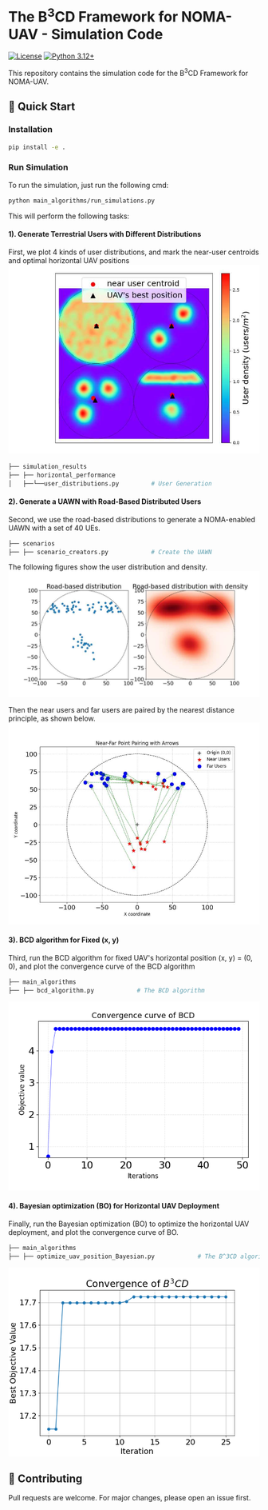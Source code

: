 # The B<sup>3</sup>CD Framework for NOMA-UAV - Simulation Code

[![License](https://img.shields.io/badge/license-MIT-blue.svg)](LICENSE)
[![Python 3.12+](https://img.shields.io/badge/python-3.12%2B-blue)](https://www.python.org/)

This repository contains the simulation code for the B<sup>3</sup>CD Framework for NOMA-UAV.



## 🚀 Quick Start
### Installation
```bash
pip install -e .
```

### Run Simulation

To run the simulation, just run the following cmd:
```bash
python main_algorithms/run_simulations.py
```
This will perform the following tasks:
#### 1). Generate Terrestrial Users with Different Distributions
First, we plot 4 kinds of user distributions, and mark the near-user centroids and optimal horizontal UAV positions
![User Distributions](simulation_results/distribution.jpg)

```bash
├── simulation_results
├── ├── horizontal_performance
│   ├──└──user_distributions.py         # User Generation
```

#### 2). Generate a UAWN with Road-Based Distributed Users

Second, we use the road-based distributions to generate a NOMA-enabled UAWN with a set of 40 UEs.

```bash
├── scenarios
├── ├── scenario_creators.py            # Create the UAWN
```

The following figures show the user distribution and density.
![User PDE](simulation_results/UE_road_pde.jpg)

Then the near users and far users are paired by the nearest distance principle, as shown below.
![User Pair](simulation_results/UE_road_pairing.jpg)


#### 3). BCD algorithm for Fixed (x, y)
Third, run the BCD algorithm for fixed UAV's horizontal position (x, y) = (0, 0), and plot the convergence curve of
the BCD algorithm



```bash
├── main_algorithms
├── ├── bcd_algorithm.py            # The BCD algorithm
```

![BCD Convergence](simulation_results/BCD_convergence_curve.png)

#### 4). Bayesian optimization (BO) for Horizontal UAV Deployment
Finally, run the Bayesian optimization (BO) to optimize the horizontal UAV deployment, and plot the convergence curve
of BO.

```bash
├── main_algorithms
├── ├── optimize_uav_position_Bayesian.py            # The B^3CD algorithm
```
![B3CD Convergence](simulation_results/B3CD_convergence_curve.png)
## 🤝 Contributing
Pull requests are welcome. For major changes, please open an issue first.


